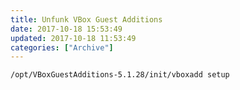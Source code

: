 ```yaml
---
title: Unfunk VBox Guest Additions
date: 2017-10-18 15:53:49
updated: 2017-10-18 11:53:49
categories: ["Archive"]
---
```


`/opt/VBoxGuestAdditions-5.1.28/init/vboxadd setup`